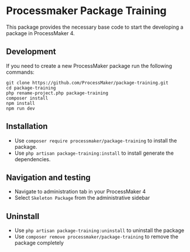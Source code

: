 # Processmaker Package Training
This package provides the necessary base code to start the developing a package in ProcessMaker 4.

## Development
If you need to create a new ProcessMaker package run the following commands:

```
git clone https://github.com/ProcessMaker/package-training.git
cd package-training
php rename-project.php package-training
composer install
npm install
npm run dev
```

## Installation
* Use `composer require processmaker/package-training` to install the package.
* Use `php artisan package-training:install` to install generate the dependencies.

## Navigation and testing
* Navigate to administration tab in your ProcessMaker 4
* Select `Skeleton Package` from the administrative sidebar

## Uninstall
* Use `php artisan package-training:uninstall` to uninstall the package
* Use `composer remove processmaker/package-training` to remove the package completely
